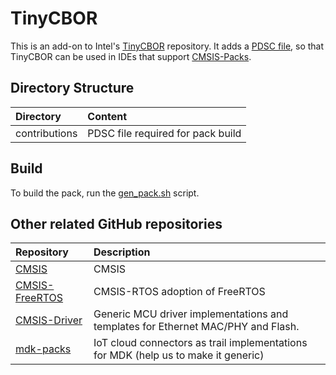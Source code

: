 # TinyCBOR
This is an add-on to Intel's [TinyCBOR](https://github.com/intel/tinycbor) repository.
It adds a [PDSC file](https://arm-software.github.io/CMSIS_5/Pack/html/packFormat.html), so
that TinyCBOR can be used in IDEs that support [CMSIS-Packs](https://arm-software.github.io/CMSIS_5/Pack/html/index.html).

## Directory Structure

| Directory            | Content                                                   |                
|:-------------------- |:--------------------------------------------------------- |
| contributions           | PDSC file required for pack build                 |

## Build
To build the pack, run the [gen_pack.sh](gen_pack.sh) script.

## Other related GitHub repositories

| Repository                  | Description                                               |                
|:--------------------------- |:--------------------------------------------------------- |
| [CMSIS](https://github.com/ARM-software/cmsis_5)    |  CMSIS  |
| [CMSIS-FreeRTOS](https://github.com/arm-software/CMSIS-FreeRTOS)            | CMSIS-RTOS adoption of FreeRTOS                                                      |
| [CMSIS-Driver](https://github.com/arm-software/CMSIS-Driver)                | Generic MCU driver implementations and templates for Ethernet MAC/PHY and Flash.  |
| [mdk-packs](https://github.com/mdk-packs)                                   | IoT cloud connectors as trail implementations for MDK (help us to make it generic)|
